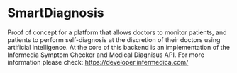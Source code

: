 # SmartDiagnosis
Proof of concept for a platform that allows doctors to monitor patients, and patients to perform self-diagnosis at the discretion of their doctors using artificial intelligence.
At the core of this backend is an implementation of the Infermedia Symptom Checker and Medical Diagnisus API. For more information please check: https://developer.infermedica.com/
